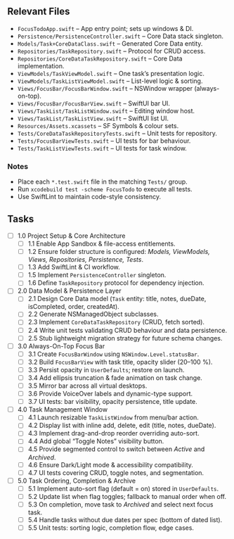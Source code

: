 ## Relevant Files

- `FocusTodoApp.swift` – App entry point; sets up windows & DI.
- `Persistence/PersistenceController.swift` – Core Data stack singleton.
- `Models/Task+CoreDataClass.swift` – Generated Core Data entity.
- `Repositories/TaskRepository.swift` – Protocol for CRUD access.
- `Repositories/CoreDataTaskRepository.swift` – Core Data implementation.
- `ViewModels/TaskViewModel.swift` – One task’s presentation logic.
- `ViewModels/TaskListViewModel.swift` – List-level logic & sorting.
- `Views/FocusBar/FocusBarWindow.swift` – NSWindow wrapper (always-on-top).
- `Views/FocusBar/FocusBarView.swift` – SwiftUI bar UI.
- `Views/TaskList/TaskListWindow.swift` – Editing window host.
- `Views/TaskList/TaskListView.swift` – SwiftUI list UI.
- `Resources/Assets.xcassets` – SF Symbols & colour sets.
- `Tests/CoreDataTaskRepositoryTests.swift` – Unit tests for repository.
- `Tests/FocusBarViewTests.swift` – UI tests for bar behaviour.
- `Tests/TaskListViewTests.swift` – UI tests for task window.

### Notes

- Place each `*.test.swift` file in the matching `Tests/` group.
- Run `xcodebuild test -scheme FocusTodo` to execute all tests.
- Use SwiftLint to maintain code-style consistency.

## Tasks

- [ ] 1.0 Project Setup & Core Architecture
  - [ ] 1.1 Enable App Sandbox & file-access entitlements.
  - [ ] 1.2 Ensure folder structure is configured: *Models, ViewModels, Views, Repositories, Persistence, Tests*.
  - [ ] 1.3 Add SwiftLint & CI workflow.
  - [ ] 1.5 Implement `PersistenceController` singleton.
  - [ ] 1.6 Define `TaskRepository` protocol for dependency injection.

- [ ] 2.0 Data Model & Persistence Layer
  - [ ] 2.1 Design Core Data model (`Task` entity: title, notes, dueDate, isCompleted, order, createdAt).
  - [ ] 2.2 Generate NSManagedObject subclasses.
  - [ ] 2.3 Implement `CoreDataTaskRepository` (CRUD, fetch sorted).
  - [ ] 2.4 Write unit tests validating CRUD behaviour and data persistence.
  - [ ] 2.5 Stub lightweight migration strategy for future schema changes.

- [ ] 3.0 Always-On-Top Focus Bar
  - [ ] 3.1 Create `FocusBarWindow` using `NSWindow.Level.statusBar`.
  - [ ] 3.2 Build `FocusBarView` with task title, opacity slider (20–100 %).
  - [ ] 3.3 Persist opacity in `UserDefaults`; restore on launch.
  - [ ] 3.4 Add ellipsis truncation & fade animation on task change.
  - [ ] 3.5 Mirror bar across all virtual desktops.
  - [ ] 3.6 Provide VoiceOver labels and dynamic-type support.
  - [ ] 3.7 UI tests: bar visibility, opacity persistence, title update.

- [ ] 4.0 Task Management Window
  - [ ] 4.1 Launch resizable `TaskListWindow` from menu/bar action.
  - [ ] 4.2 Display list with inline add, delete, edit (title, notes, dueDate).
  - [ ] 4.3 Implement drag-and-drop reorder overriding auto-sort.
  - [ ] 4.4 Add global “Toggle Notes” visibility button.
  - [ ] 4.5 Provide segmented control to switch between *Active* and *Archived*.
  - [ ] 4.6 Ensure Dark/Light mode & accessibility compatibility.
  - [ ] 4.7 UI tests covering CRUD, toggle notes, and segmentation.

- [ ] 5.0 Task Ordering, Completion & Archive
  - [ ] 5.1 Implement auto-sort flag (default = on) stored in `UserDefaults`.
  - [ ] 5.2 Update list when flag toggles; fallback to manual order when off.
  - [ ] 5.3 On completion, move task to *Archived* and select next focus task.
  - [ ] 5.4 Handle tasks without due dates per spec (bottom of dated list).
  - [ ] 5.5 Unit tests: sorting logic, completion flow, edge cases.
